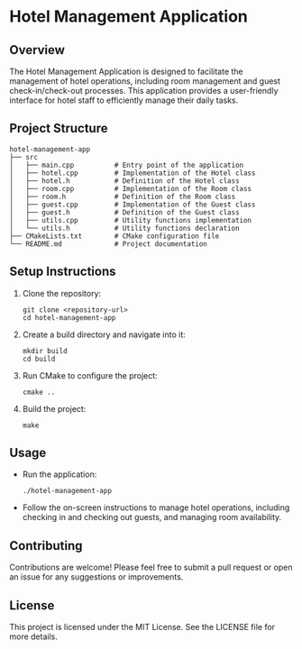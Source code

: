 # Hotel Management Application

## Overview
The Hotel Management Application is designed to facilitate the management of hotel operations, including room management and guest check-in/check-out processes. This application provides a user-friendly interface for hotel staff to efficiently manage their daily tasks.

## Project Structure
```
hotel-management-app
├── src
│   ├── main.cpp          # Entry point of the application
│   ├── hotel.cpp         # Implementation of the Hotel class
│   ├── hotel.h           # Definition of the Hotel class
│   ├── room.cpp          # Implementation of the Room class
│   ├── room.h            # Definition of the Room class
│   ├── guest.cpp         # Implementation of the Guest class
│   ├── guest.h           # Definition of the Guest class
│   ├── utils.cpp         # Utility functions implementation
│   └── utils.h           # Utility functions declaration
├── CMakeLists.txt        # CMake configuration file
└── README.md             # Project documentation
```

## Setup Instructions
1. Clone the repository:
   ```
   git clone <repository-url>
   cd hotel-management-app
   ```

2. Create a build directory and navigate into it:
   ```
   mkdir build
   cd build
   ```

3. Run CMake to configure the project:
   ```
   cmake ..
   ```

4. Build the project:
   ```
   make
   ```

## Usage
- Run the application:
  ```
  ./hotel-management-app
  ```

- Follow the on-screen instructions to manage hotel operations, including checking in and checking out guests, and managing room availability.

## Contributing
Contributions are welcome! Please feel free to submit a pull request or open an issue for any suggestions or improvements.

## License
This project is licensed under the MIT License. See the LICENSE file for more details.